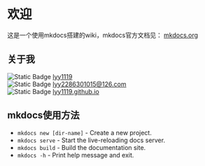 # 欢迎

这是一个使用mkdocs搭建的wiki，mkdocs官方文档见： [mkdocs.org](https://www.mkdocs.org)  

## 关于我

![Static Badge](https://img.shields.io/badge/Github-Profile-blue) [lyy1119](https://github.com/lyy1119)  
![Static Badge](https://img.shields.io/badge/email-red) lyy2286301015@126.com  
![Static Badge](https://img.shields.io/badge/wiki-grey) [lyy1119.github.io](lyy1119.github.io)

## mkdocs使用方法

* `mkdocs new [dir-name]` - Create a new project.
* `mkdocs serve` - Start the live-reloading docs server.
* `mkdocs build` - Build the documentation site.
* `mkdocs -h` - Print help message and exit.
